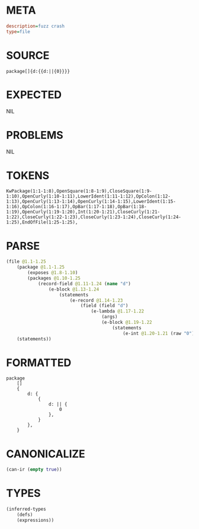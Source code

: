 # META
~~~ini
description=fuzz crash
type=file
~~~
# SOURCE
~~~roc
package[]{d:{{d:||{0}}}}
~~~
# EXPECTED
NIL
# PROBLEMS
NIL
# TOKENS
~~~zig
KwPackage(1:1-1:8),OpenSquare(1:8-1:9),CloseSquare(1:9-1:10),OpenCurly(1:10-1:11),LowerIdent(1:11-1:12),OpColon(1:12-1:13),OpenCurly(1:13-1:14),OpenCurly(1:14-1:15),LowerIdent(1:15-1:16),OpColon(1:16-1:17),OpBar(1:17-1:18),OpBar(1:18-1:19),OpenCurly(1:19-1:20),Int(1:20-1:21),CloseCurly(1:21-1:22),CloseCurly(1:22-1:23),CloseCurly(1:23-1:24),CloseCurly(1:24-1:25),EndOfFile(1:25-1:25),
~~~
# PARSE
~~~clojure
(file @1.1-1.25
	(package @1.1-1.25
		(exposes @1.8-1.10)
		(packages @1.10-1.25
			(record-field @1.11-1.24 (name "d")
				(e-block @1.13-1.24
					(statements
						(e-record @1.14-1.23
							(field (field "d")
								(e-lambda @1.17-1.22
									(args)
									(e-block @1.19-1.22
										(statements
											(e-int @1.20-1.21 (raw "0"))))))))))))
	(statements))
~~~
# FORMATTED
~~~roc
package
	[]
	{
		d: {
			{
				d: || {
					0
				},
			}
		},
	}
~~~
# CANONICALIZE
~~~clojure
(can-ir (empty true))
~~~
# TYPES
~~~clojure
(inferred-types
	(defs)
	(expressions))
~~~
